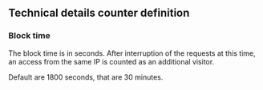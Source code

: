 ## Technical details counter definition

### Block time

The block time is in seconds. After interruption of the requests at this time, 
an access from the same IP is counted as an additional visitor.

Default are 1800 seconds, that are 30 minutes.
